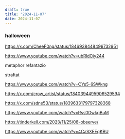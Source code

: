 ```yaml
---
draft: true
title: "2024-11-07"
date: 2024-11-07
---
```


### halloween

https://x.com/CheeF0ng/status/1846938448499732951

https://www.youtube.com/watch?v=ubRldOiy244

metaphor refantazio

straftat

https://www.youtube.com/watch?v=CYs5-6SWkng

https://x.com/crow_artist/status/1840394495906529594

https://x.com/sdns53/status/1839633179797328368

https://www.youtube.com/watch?v=Rss0OwkqBuM

https://tinderkell.com/2023/11/25/08-observe/

https://www.youtube.com/watch?v=4CaSXEEqKBU
